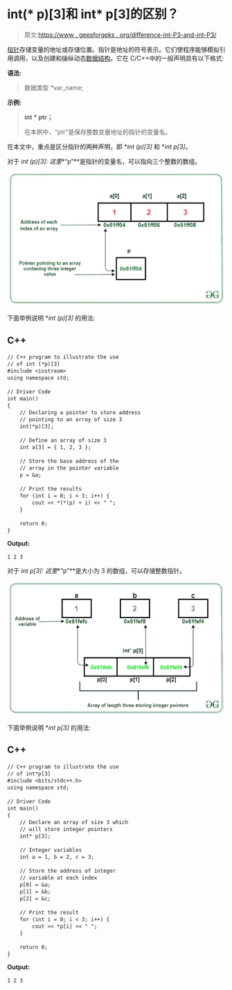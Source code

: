 # int(* p)[3]和 int* p[3]的区别？

> 原文:[https://www . geesforgeks . org/difference-int-P3-and-int-P3/](https://www.geeksforgeeks.org/difference-between-int-p3-and-int-p3/)

[指针](https://www.geeksforgeeks.org/pointers-in-c-and-c-set-1-introduction-arithmetic-and-array/)存储变量的地址或存储位置。指针是地址的符号表示。它们使程序能够模拟引用调用，以及创建和操纵动态[数据结构](https://www.geeksforgeeks.org/data-structures/)。它在 C/C++中的一般声明具有以下格式:

**语法:**

> 数据类型 *var_name;

**示例:**

> **int * ptr；**
> 
> 在本例中，“ptr”是保存整数变量地址的指针的变量名。

在本文中，重点是区分指针的两种声明，即 **int (*p)[3]** 和 **int *p[3]。**

对于 **int (*p)[3]:** 这里**“p”**是指针的变量名，可以指向三个整数的数组。

[![](img/146caf16047106b7893d204302a50962.png)](https://media.geeksforgeeks.org/wp-content/uploads/20201123001107/gfg2.jpg)

下面举例说明 **int (*p)[3]** 的用法:

## C++

```
// C++ program to illustrate the use
// of int (*p)[3]
#include <iostream>
using namespace std;

// Driver Code
int main()
{
    // Declaring a pointer to store address
    // pointing to an array of size 3
    int(*p)[3];

    // Define an array of size 3
    int a[3] = { 1, 2, 3 };

    // Store the base address of the
    // array in the pointer variable
    p = &a;

    // Print the results
    for (int i = 0; i < 3; i++) {
        cout << *(*(p) + i) << " ";
    }

    return 0;
}
```

**Output:**

```
1 2 3

```

对于 **int *p[3]:** 这里**“p”**是大小为 3 的数组，可以存储整数指针。

[![](img/265676d1c2e5004c198b301e40ee5d51.png)](https://media.geeksforgeeks.org/wp-content/uploads/20201123001106/gfg11.jpg)

下面举例说明 **int *p[3]** 的用法:

## C++

```
// C++ program to illustrate the use
// of int*p[3]
#include <bits/stdc++.h>
using namespace std;

// Driver Code
int main()
{
    // Declare an array of size 3 which
    // will store integer pointers
    int* p[3];

    // Integer variables
    int a = 1, b = 2, c = 3;

    // Store the address of integer
    // variable at each index
    p[0] = &a;
    p[1] = &b;
    p[2] = &c;

    // Print the result
    for (int i = 0; i < 3; i++) {
        cout << *p[i] << " ";
    }

    return 0;
}
```

**Output:**

```
1 2 3

```